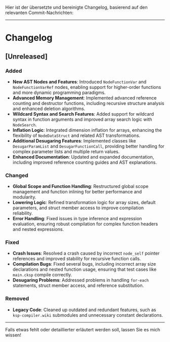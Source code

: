 Hier ist der übersetzte und bereinigte Changelog, basierend auf den relevanten Commit-Nachrichten:  

---

# Changelog  
## [Unreleased]  

### Added  
- **New AST Nodes and Features**: Introduced `NodeFunctionVar` and `NodeFunctionVarRef` nodes, enabling support for higher-order functions and more dynamic programming paradigms.  
- **Advanced Memory Management**: Implemented advanced reference counting and destructor functions, including recursive structure analysis and enhanced deletion algorithms.  
- **Wildcard Syntax and Search Features**: Added support for wildcard syntax in function arguments and improved array search logic with `NodeSearch`.  
- **Inflation Logic**: Integrated dimension inflation for arrays, enhancing the flexibility of `NodeDataStruct` and related AST transformations.  
- **Additional Desugaring Features**: Implemented classes like `DesugarParamList` and `DesugarFunctionCall`, providing better handling for complex parameter lists and multiple return values.  
- **Enhanced Documentation**: Updated and expanded documentation, including improved reference counting guides and AST explanations.  

### Changed  
- **Global Scope and Function Handling**: Restructured global scope management and function inlining for better performance and modularity.  
- **Lowering Logic**: Refined transformation logic for array sizes, default parameters, and struct member access to improve compilation reliability.  
- **Error Handling**: Fixed issues in type inference and expression evaluation, ensuring robust compilation for complex function headers and nested expressions.  

### Fixed  
- **Crash Issues**: Resolved a crash caused by incorrect `node_self` pointer references and improved stability for recursive function calls.  
- **Compilation Bugs**: Fixed several bugs, including incorrect array size declarations and nested function usage, ensuring that test cases like `main.cksp` compile correctly.  
- **Desugaring Problems**: Addressed problems in handling `for-each` statements, struct member access, and reference substitution.  

### Removed  
- **Legacy Code**: Cleaned up outdated and redundant features, such as `ksp-compiler.wiki` submodules and unnecessary constant declarations.  

---

Falls etwas fehlt oder detaillierter erläutert werden soll, lassen Sie es mich wissen!